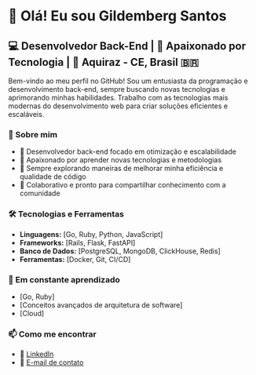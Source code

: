
<h1>👋 Olá! Eu sou Gildemberg Santos</h1>
<h2>💻 Desenvolvedor Back-End | 🚀 Apaixonado por Tecnologia | 📍 Aquiraz - CE, Brasil 🇧🇷</h2>

<p>Bem-vindo ao meu perfil no GitHub! Sou um entusiasta da programação e desenvolvimento back-end, sempre buscando novas tecnologias e aprimorando minhas habilidades. Trabalho com as tecnologias mais modernas do desenvolvimento web para criar soluções eficientes e escaláveis.</p>

<h3>🚀 Sobre mim</h3>
<ul>
<li>🔹 Desenvolvedor back-end focado em otimização e escalabilidade</li>
<li>🔹 Apaixonado por aprender novas tecnologias e metodologias</li>
<li>🔹 Sempre explorando maneiras de melhorar minha eficiência e qualidade de código</li>
<li>🔹 Colaborativo e pronto para compartilhar conhecimento com a comunidade</li>
</ul>

<h3>🛠️ Tecnologias e Ferramentas</h3>
<ul>
<li><strong>Linguagens:</strong> [Go, Ruby, Python, JavaScript]</li>
<li><strong>Frameworks:</strong> [Rails, Flask, FastAPI]</li>
<li><strong>Banco de Dados:</strong> [PostgreSQL, MongoDB, ClickHouse, Redis]</li>
<li><strong>Ferramentas:</strong> [Docker, Git, CI/CD]</li>
</ul>

<h3>🌱 Em constante aprendizado</h3>
<ul>
<li>[Go, Ruby]</li>
<li>[Conceitos avançados de arquitetura de software]</li>
<li>[Cloud]</li>
</ul>

<h3>📫 Como me encontrar</h3>
<ul>
<li>💼 <a href="https://www.linkedin.com/in/gildemberg-santos">LinkedIn</a></li>
<li>📧 <a href="mailto:gildemberg.santos@gmail.com">E-mail de contato</a></li>
</ul>
